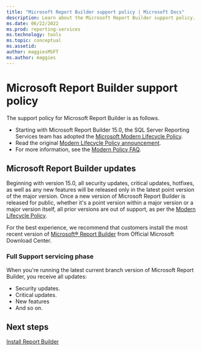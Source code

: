 ```yaml
---
title: "Microsoft Report Builder support policy | Microsoft Docs"
description: Learn about the Microsoft Report Builder support policy.
ms.date: 06/22/2022
ms.prod: reporting-services
ms.technology: tools
ms.topic: conceptual
ms.assetid: 
author: maggiesMSFT
ms.author: maggies
---
```

# Microsoft Report Builder support policy

The support policy for Microsoft Report Builder is as follows.

- Starting with Microsoft Report Builder 15.0, the SQL Server Reporting Services team has adopted the [Microsoft Modern Lifecycle Policy](/lifecycle/policies/modern).
- Read the original [Modern Lifecycle Policy announcement](/lifecycle/announcements/modern-policy).
- For more information, see the [Modern Policy FAQ](/lifecycle/faq/modern-policy).

## Microsoft Report Builder updates

Beginning with version 15.0, all security updates, critical updates, hotfixes, as well as any new features will be released only in the latest point version of the major version. Once a new version of Microsoft Report Builder is released for public, whether it's a point version within a major version or a major version itself, all prior versions are out of support, as per the [Modern Lifecycle Policy](/lifecycle/policies/modern).

For the best experience, we recommend that customers install the most recent version of [Microsoft® Report Builder](https://www.microsoft.com/en-us/download/details.aspx?id=53613) from Official Microsoft Download Center.

### Full Support servicing phase

When you're running the latest current branch version of Microsoft Report Builder, you receive all updates: 

- Security updates.
- Critical updates.
- New features
- And so on.

## Next steps

[Install Report Builder](../../reporting-services/install-windows/install-report-builder.md)